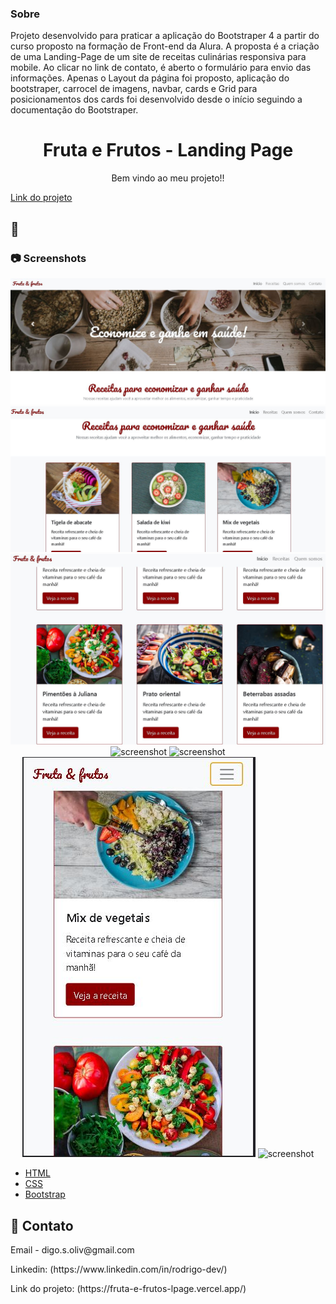 ### Sobre
  Projeto desenvolvido para praticar a aplicação do Bootstraper 4 a partir do curso proposto na formação de Front-end da Alura. 
  A proposta é a criação de uma Landing-Page de um site de receitas culinárias responsiva para mobile. Ao clicar no link de contato, é aberto o formulário para envio das informações.
  Apenas o Layout da página foi proposto,
  aplicação do bootstraper, carrocel de imagens, navbar, cards e Grid para posicionamentos dos cards foi desenvolvido desde o início seguindo 
  a documentação do Bootstraper.

<div align="center">
<!--   <img src="public/red-flag.png" alt="logo" width="200" height="auto" /> -->
  <h1>Fruta e Frutos - Landing Page</h1>
  
  <p>
    Bem vindo ao meu projeto!! 
  </p>
</div>
    

  
  <a href="https://fruta-e-frutos-lpage.vercel.app/">Link do projeto</a>
<br />
  

<!-- About the Project -->
## :star2:


<!-- Screenshots -->
### :camera: Screenshots


<div align="center"> 
  <img src="https://raw.githubusercontent.com/Rdoliv-19/fruta-e-frutos-lpage/master/src/Cabe%C3%A7alho.JPG" alt="screenshot"/>
  
  <img src="https://raw.githubusercontent.com/Rdoliv-19/fruta-e-frutos-lpage/master/src/In%C3%ADcio%20conte%C3%BAdo%20principal.JPG" alt="screenshot" />
  
  <img src="https://raw.githubusercontent.com/Rdoliv-19/fruta-e-frutos-lpage/master/src/Receitas.JPG" alt="screenshot" />
  
  <img src="https://raw.githubusercontent.com/Rdoliv-19/fruta-e-frutos-lpage/master/src/Formul%C3%A1rio%20contato.JPG" alt="screenshot" />
  
  <img src="https://raw.githubusercontent.com/Rdoliv-19/fruta-e-frutos-lpage/master/src/Responsivo%20in%C3%ADcio.JPG" alt="screenshot" />
  
  <img src="https://raw.githubusercontent.com/Rdoliv-19/fruta-e-frutos-lpage/master/src/Responsivo%20conteudo%20principal.JPG" alt="screenshot" />
  
  <img src="https://raw.githubusercontent.com/Rdoliv-19/fruta-e-frutos-lpage/master/src/Formul%C3%A1rio%20responsivo.JPG" alt="screenshot" />
</div>


<!-- TechStack -->

  <ul>
    <li><a href="https://developer.mozilla.org/pt-BR/docs/Web/HTML">HTML</a></li>
    <li><a href="https://developer.mozilla.org/pt-BR/docs/Web/CSS/">CSS</a></li>
    <li><a href="https://getbootstrap.com/docs/4.6/getting-started/introduction/">Bootstrap</a></li>
   
  </ul>

<!-- Contato -->
## :handshake: Contato

<p>Email -  digo.s.oliv@gmail.com</p>

<p>Linkedin: (https://www.linkedin.com/in/rodrigo-dev/)</p>

<p>Link do projeto: (https://fruta-e-frutos-lpage.vercel.app/)</p>

